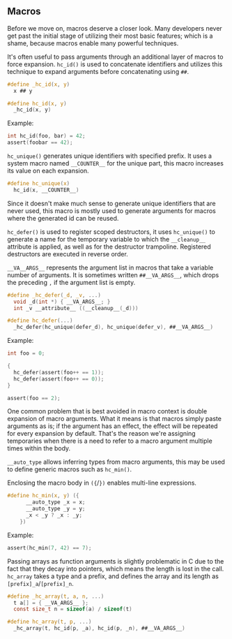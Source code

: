 ## Macros
Before we move on, macros deserve a closer look. Many developers never get past the initial stage of utilizing their most basic features; which is a shame, because macros enable many powerful techniques.

It's often useful to pass arguments through an additional layer of macros to force expansion. `hc_id()` is used to concatenate identifiers and utilizes this technique to expand arguments before concatenating using `##`.

```C
#define _hc_id(x, y)
  x ## y

#define hc_id(x, y)
  _hc_id(x, y)
```

Example:
```C
int hc_id(foo, bar) = 42;
assert(foobar == 42);
```

`hc_unique()` generates unique identifiers with specified prefix. It uses a system macro named `__COUNTER__` for the unique part, this macro increases its value on each expansion.

```C
#define hc_unique(x)
  hc_id(x, __COUNTER__)
```

Since it doesn't make much sense to generate unique identifiers that are never used, this macro is mostly used to generate arguments for macros where the generated id can be reused.

`hc_defer()` is used to register scoped destructors, it uses `hc_unique()` to generate a name for the temporary variable to which the `__cleanup__` attribute is applied, as well as for the destructor trampoline. Registered destructors are executed in reverse order.

`__VA__ARGS__` represents the argument list in macros that take a variable number of arguments. It is sometimes written `##__VA_ARGS__`, which drops the preceding `,` if the argument list is empty.

```C
#define _hc_defer(_d, _v, ...)			
  void _d(int *) { __VA_ARGS__; }		
  int _v __attribute__ ((__cleanup__(_d)))

#define hc_defer(...)
  _hc_defer(hc_unique(defer_d), hc_unique(defer_v), ##__VA_ARGS__)
```
Example:
```C
int foo = 0;

{
  hc_defer(assert(foo++ == 1));
  hc_defer(assert(foo++ == 0));
}

assert(foo == 2);
```

One common problem that is best avoided in macro context is double expansion of macro arguments. What it means is that macros simply paste arguments as is; if the argument has an effect, the effect will be repeated for every expansion by default. That's the reason we're assigning temporaries when there is a need to refer to a macro argument multiple times within the body.

`__auto_type` allows inferring types from macro arguments, this may be used to define generic macros such as `hc_min()`.

Enclosing the macro body in `({`/`})` enables multi-line expressions.

```C
#define hc_min(x, y) ({				
      __auto_type _x = x;			
      __auto_type _y = y;			
      _x < _y ? _x : _y;			
    })						
```

Example:
```C
assert(hc_min(7, 42) == 7);
```

Passing arrays as function arguments is slightly problematic in C due to the fact that they decay into pointers, which means the length is lost in the call. `hc_array` takes a type and a prefix, and defines the array and its length as `[prefix]_a`/`[prefix]_n`.

```C
#define _hc_array(t, a, n, ...)			
  t a[] = { __VA_ARGS__ };			
  const size_t n = sizeof(a) / sizeof(t)		

#define hc_array(t, p, ...)					
  _hc_array(t, hc_id(p, _a), hc_id(p, _n), ##__VA_ARGS__)
```